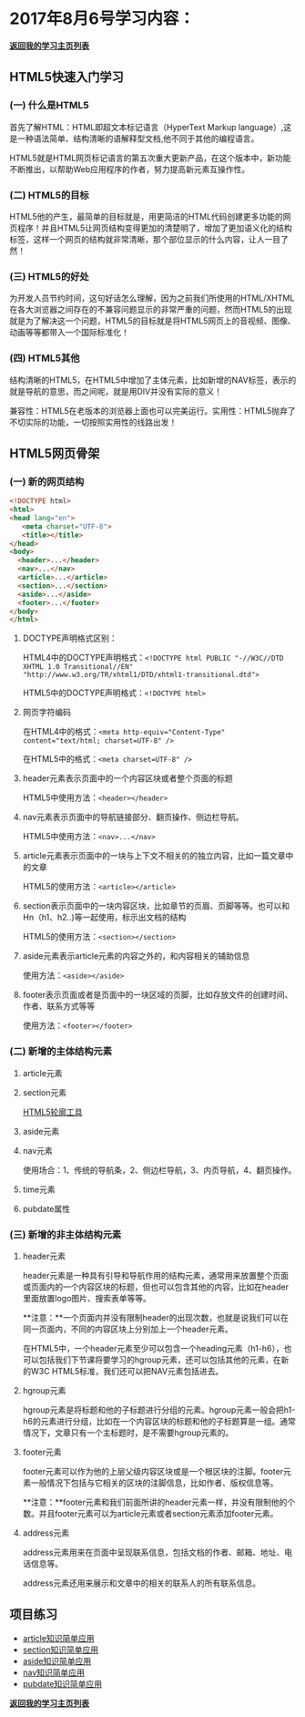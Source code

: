 # 2017年8月6号学习内容：

**[返回我的学习主页列表](https://super456.github.io/study-html-css-2017/)**

##  HTML5快速入门学习

### (一) 什么是HTML5

   首先了解HTML：HTML即超文本标记语言（HyperText Markup language）,这是一种语法简单、结构清晰的语解释型文档,他不同于其他的编程语言。

   HTML5就是HTML网页标记语言的第五次重大更新产品，在这个版本中，新功能不断推出，以帮助Web应用程序的作者，努力提高新元素互操作性。

### (二) HTML5的目标

   HTML5他的产生，最简单的目标就是，用更简洁的HTML代码创建更多功能的网页程序！并且HTML5让网页结构变得更加的清楚明了，增加了更加语义化的结构标签，这样一个网页的结构就非常清晰，那个部位显示的什么内容，让人一目了然！

### (三) HTML5的好处

   为开发人员节约时间，这句好话怎么理解，因为之前我们所使用的HTML/XHTML在各大浏览器之间存在的不兼容问题显示的非常严重的问题，然而HTML5的出现就是为了解决这一个问题，HTML5的目标就是将HTML5网页上的音视频、图像、动画等等都带入一个国际标准化！

### (四) HTML5其他

   结构清晰的HTML5，在HTML5中增加了主体元素，比如新增的NAV标签，表示的就是导航的意思，而之间呢，就是用DIV并没有实际的意义！

   兼容性：HTML5在老版本的浏览器上面也可以完美运行。实用性：HTML5抛弃了不切实际的功能，一切按照实用性的线路出发！

## HTML5网页骨架

### (一) 新的网页结构

```html
<!DOCTYPE html>
<html>
<head lang="en">
   <meta charset="UTF-8">
   <title></title>
</head>
<body>
  <header>...</header>
  <nav>...</nav>
  <article>...</article>
  <section>...</section>
  <aside>...</aside>
  <footer>...</footer>
</body>
</html>
```
1. DOCTYPE声明格式区别：

   HTML4中的DOCTYPE声明格式：`<!DOCTYPE html PUBLIC "-//W3C//DTD XHTML 1.0 Transitional//EN" "http://www.w3.org/TR/xhtml1/DTD/xhtml1-transitional.dtd">`

   HTML5中的DOCTYPE声明格式：`<!DOCTYPE html>`

2. 网页字符编码

   在HTML4中的格式：`<meta http-equiv="Content-Type" content="text/html; charset=UTF-8" />`
	
   在HTML5中的格式：`<meta charset=UTF-8" />`

3. header元素表示页面中的一个内容区块或者整个页面的标题

   HTML5中使用方法：`<header></header>`

4. nav元素表示页面中的导航链接部分、翻页操作、侧边栏导航。

   HTML5中使用方法：`<nav>...</nav>`

5. article元素表示页面中的一块与上下文不相关的的独立内容，比如一篇文章中的文章

   HTML5的使用方法：`<article></article>`

6. section表示页面中的一块内容区块，比如章节的页眉、页脚等等。也可以和Hn（h1、h2..)等一起使用，标示出文档的结构

   HTML5的使用方法：`<section></section>`

7. aside元素表示article元素的内容之外的，和内容相关的辅助信息

   使用方法：`<aside></aside>`

8. footer表示页面或者是页面中的一块区域的页脚，比如存放文件的创建时间、作者、联系方式等等

   使用方法：`<footer></footer>`

### (二) 新增的主体结构元素

1. article元素

2. section元素

   [HTML5轮廓工具](https://gsnedders.html5.org/outliner/)

3. aside元素

4. nav元素

   使用场合：1、传统的导航条，2、侧边栏导航，3、内页导航，4、翻页操作。

5. time元素

6. pubdate属性

### (三) 新增的非主体结构元素

1. header元素

   header元素是一种具有引导和导航作用的结构元素，通常用来放置整个页面或页面内的一个内容区块的标题，但也可以包含其他的内容，比如在header里面放置logo图片、搜索表单等等。

   **注意：**一个页面内并没有限制header的出现次数，也就是说我们可以在同一页面内，不同的内容区块上分别加上一个header元素。


   在HTML5中，一个header元素至少可以包含一个heading元素（h1-h6），也可以包括我们下节课将要学习的hgroup元素，还可以包括其他的元素，在新的W3C HTML5标准，我们还可以把NAV元素包括进去。

2. hgroup元素

   hgroup元素是将标题和他的子标题进行分组的元素。hgroup元素一般会把h1-h6的元素进行分组，比如在一个内容区块的标题和他的子标题算是一组。通常情况下，文章只有一个主标题时，是不需要hgroup元素的。

3. footer元素

   footer元素可以作为他的上层父级内容区块或是一个根区块的注脚。footer元素一般情况下包括与它相关的区块的注脚信息，比如作者、版权信息等。

   **注意：**footer元素和我们前面所讲的header元素一样，并没有限制他的个数。并且footer元素可以为article元素或者section元素添加footer元素。

4. address元素

   address元素用来在页面中呈现联系信息，包括文档的作者、邮箱、地址、电话信息等。

   address元素还用来展示和文章中的相关的联系人的所有联系信息。

## 项目练习
- [article知识简单应用](https://super456.github.io/study-html-css-2017/0806/article.html)
- [section知识简单应用](https://super456.github.io/study-html-css-2017/0806/section.html)
- [aside知识简单应用](https://super456.github.io/study-html-css-2017/0806/aside.html)
- [nav知识简单应用](https://super456.github.io/study-html-css-2017/0806/nav.html)
- [pubdate知识简单应用](https://super456.github.io/study-html-css-2017/0806/pubdate.html)

**[返回我的学习主页列表](https://super456.github.io/study-html-css-2017/)**